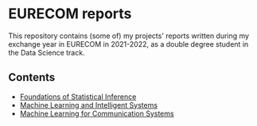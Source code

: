 # EURECOM reports

This repository contains (some of) my projects' reports written during my exchange year in EURECOM in 2021-2022, as a double degree student in the Data Science track.

## Contents
* [Foundations of Statistical Inference](stats)
* [Machine Learning and Intelligent Systems](malis)
* [Machine Learning for Communication Systems](malcom)

